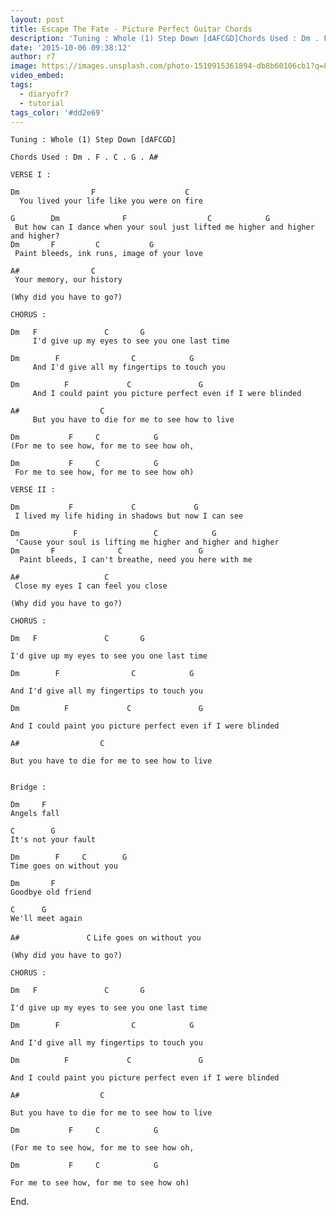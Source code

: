 ```yaml
---
layout: post
title: Escape The Fate - Picture Perfect Guitar Chords
description: 'Tuning : Whole (1) Step Down [dAFCGD]Chords Used : Dm . F . C . G . A#VERSE I : Dm &nbsp; &nbsp; &nbsp; &nbsp; &nbsp; &nbsp; &nbsp;&nbsp; F &nbsp; &n...'
date: '2015-10-06 09:38:12'
author: r7
image: https://images.unsplash.com/photo-1510915361894-db8b60106cb1?q=80&w=2940&auto=format&fit=crop&ixlib=rb-4.1.0&ixid=M3wxMjA3fDB8MHxwaG90by1wYWdlfHx8fGVufDB8fHx8fA%3D%3D
video_embed:
tags:
  - diaryofr7
  - tutorial
tags_color: '#dd2e69'
---
```

```
Tuning : Whole (1) Step Down [dAFCGD]

Chords Used : Dm . F . C . G . A#

VERSE I :
```

```
Dm                F                    C                               
  You lived your life like you were on fire
```

```
G        Dm              F                  C            G
 But how can I dance when your soul just lifted me higher and higher and higher? 
Dm       F         C           G
 Paint bleeds, ink runs, image of your love
```

```
A#                C
 Your memory, our history
```

```
(Why did you have to go?)
```

`CHORUS :`

```
Dm   F               C       G         
     I'd give up my eyes to see you one last time
```

```
Dm        F                C            G               
     And I'd give all my fingertips to touch you
```

```
Dm          F             C               G
     And I could paint you picture perfect even if I were blinded
```

```
A#                  C 
     But you have to die for me to see how to live
```

```
Dm           F     C            G
(For me to see how, for me to see how oh,
```

```
Dm           F     C            G
 For me to see how, for me to see how oh)
```

`VERSE II :`

```
Dm           F             C             G
 I lived my life hiding in shadows but now I can see
```

```
Dm            F                 C            G
 'Cause your soul is lifting me higher and higher and higher
Dm       F              C                 G
  Paint bleeds, I can't breathe, need you here with me
```

```
A#                   C
 Close my eyes I can feel you close
```

```
(Why did you have to go?)
```

`CHORUS :`

```
Dm   F               C       G
```

```
I'd give up my eyes to see you one last time
```

```
Dm        F                C            G
```

```
And I'd give all my fingertips to touch you
```

```
Dm          F             C               G
```

```
And I could paint you picture perfect even if I were blinded
```

```
A#                  C
```

```
But you have to die for me to see how to live
```

```

```

```
Bridge :

Dm     F
Angels fall
```

```
C        G
It's not your fault
```

```
Dm        F     C        G
Time goes on without you
```

```
Dm       F
Goodbye old friend
```

```
C      G
We'll meet again
```

`A#               C`
`Life goes on without you`

```
(Why did you have to go?)
```

`CHORUS :`

```
Dm   F               C       G
```

```
I'd give up my eyes to see you one last time
```

```
Dm        F                C            G
```

```
And I'd give all my fingertips to touch you
```

```
Dm          F             C               G
```

```
And I could paint you picture perfect even if I were blinded
```

```
A#                  C
```

```
But you have to die for me to see how to live
```

```
Dm           F     C            G
```

`(For me to see how, for me to see how oh,`

```
Dm           F     C            G
```

```
For me to see how, for me to see how oh)
```

End.
